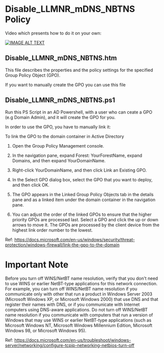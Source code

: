 # Disable_LLMNR_mDNS_NBTNS Policy

Video which presents how to do it on your own:

[![IMAGE ALT TEXT](http://img.youtube.com/vi/bNXClAJHKPE/0.jpg)](http://www.youtube.com/watch?v=bNXClAJHKPE "Disable LLMNR mDNS NBT-NS")

## Disable_LLMNR_mDNS_NBTNS.htm

This file describes the properties and the policy settings for the specified Group Policy Object (GPO).

If you want to manually create the GPO you can use this file 

## Disable_LLMNR_mDNS_NBTNS.ps1

Run this PS Script in an AD Powershell, with a user who can ceate a GPO (e.g Domain Admin), and it will create the GPO for you. 

In order to use the GPO, you have to manually link it:

To link the GPO to the domain container in Active Directory

1. Open the Group Policy Management console.

2. In the navigation pane, expand Forest: YourForestName, expand Domains, and then expand YourDomainName.

3. Right-click YourDomainName, and then click Link an Existing GPO.

4. In the Select GPO dialog box, select the GPO that you want to deploy, and then click OK.

5. The GPO appears in the Linked Group Policy Objects tab in the details pane and as a linked item under the domain container in the navigation pane.

6. You can adjust the order of the linked GPOs to ensure that the higher priority GPOs are processed last. Select a GPO and click the up or down arrows to move it. The GPOs are processed by the client device from the highest link order number to the lowest.


Ref: https://docs.microsoft.com/en-us/windows/security/threat-protection/windows-firewall/link-the-gpo-to-the-domain

# Important Note

Before you turn off WINS/NetBT name resolution, verify that you don't need to use WINS or earlier NetBT-type applications for this network connection. For example, you can turn off WINS/NetBT name resolution if you communicate only with other that run a product in Windows Server 2003 (Microsoft Windows XP, or Microsoft Windows 2000) that use DNS and that register their names with DNS, or if you communicate with Internet computers using DNS-aware applications. Do not turn off WINS/NetBT name resolution if you communicate with computers that run a version of Windows that may use WINS or earlier NetBT-type applications (such as Microsoft Windows NT, Microsoft Windows Millennium Edition, Microsoft Windows 98, or Microsoft Windows 95).

Ref: https://docs.microsoft.com/en-us/troubleshoot/windows-server/networking/configure-tcpip-networking-netbios-turn-off

